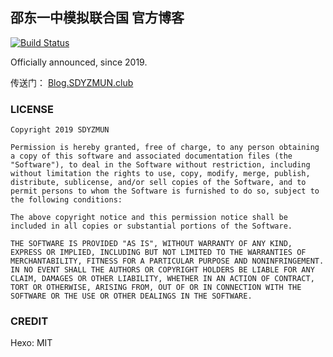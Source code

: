 ## 邵东一中模拟联合国 官方博客

[![Build Status](https://travis-ci.org/SDYZMUN/SDYZMUN-Blog.svg?branch=master)](https://travis-ci.org/SDYZMUN/SDYZMUN-Blog)

Officially announced, since 2019.

传送门： [Blog.SDYZMUN.club](https://blog.sdyzmun.club)

### LICENSE

```
Copyright 2019 SDYZMUN

Permission is hereby granted, free of charge, to any person obtaining a copy of this software and associated documentation files (the "Software"), to deal in the Software without restriction, including without limitation the rights to use, copy, modify, merge, publish, distribute, sublicense, and/or sell copies of the Software, and to permit persons to whom the Software is furnished to do so, subject to the following conditions:

The above copyright notice and this permission notice shall be included in all copies or substantial portions of the Software.

THE SOFTWARE IS PROVIDED "AS IS", WITHOUT WARRANTY OF ANY KIND, EXPRESS OR IMPLIED, INCLUDING BUT NOT LIMITED TO THE WARRANTIES OF MERCHANTABILITY, FITNESS FOR A PARTICULAR PURPOSE AND NONINFRINGEMENT. IN NO EVENT SHALL THE AUTHORS OR COPYRIGHT HOLDERS BE LIABLE FOR ANY CLAIM, DAMAGES OR OTHER LIABILITY, WHETHER IN AN ACTION OF CONTRACT, TORT OR OTHERWISE, ARISING FROM, OUT OF OR IN CONNECTION WITH THE SOFTWARE OR THE USE OR OTHER DEALINGS IN THE SOFTWARE.
```

### CREDIT

Hexo: MIT